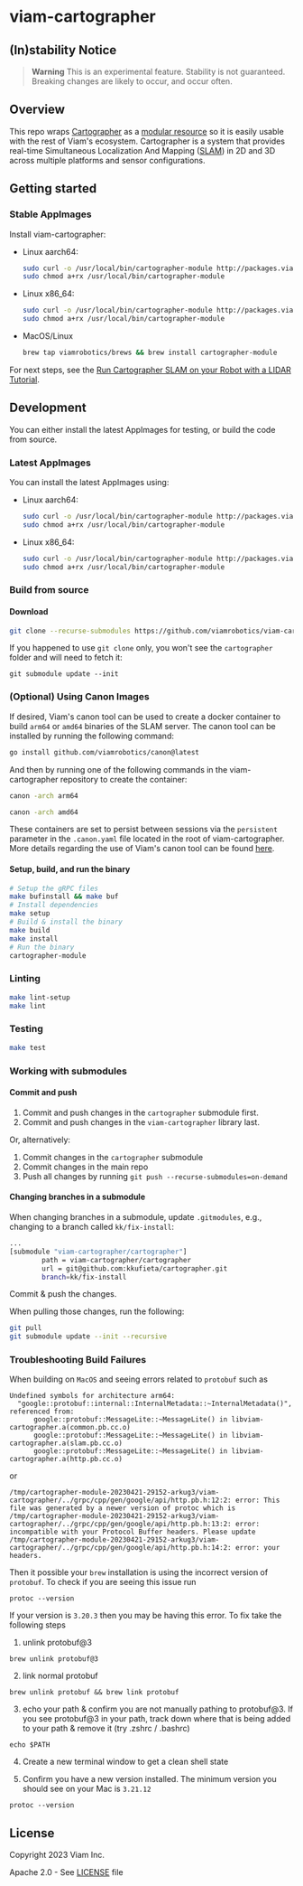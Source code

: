 # viam-cartographer

## (In)stability Notice
> **Warning**
> This is an experimental feature. Stability is not guaranteed. Breaking changes are likely to occur, and occur often.

## Overview

This repo wraps [Cartographer](https://github.com/cartographer-project/cartographer) as a [modular resource](https://docs.viam.com/program/extend/modular-resources/) so it is easily usable with the rest of Viam's ecosystem. Cartographer is a system that provides real-time Simultaneous Localization
And Mapping ([SLAM](https://en.wikipedia.org/wiki/Simultaneous_localization_and_mapping)) in 2D and 3D across multiple platforms and sensor configurations.

## Getting started

### Stable AppImages

Install viam-cartographer:

* Linux aarch64:
    ```bash
    sudo curl -o /usr/local/bin/cartographer-module http://packages.viam.com/apps/slam-servers/cartographer-module-stable-aarch64.AppImage
    sudo chmod a+rx /usr/local/bin/cartographer-module
    ```
 * Linux x86_64:
    ```bash
    sudo curl -o /usr/local/bin/cartographer-module http://packages.viam.com/apps/slam-servers/cartographer-module-stable-x86_64.AppImage
    sudo chmod a+rx /usr/local/bin/cartographer-module
    ```
* MacOS/Linux
    ```bash
    brew tap viamrobotics/brews && brew install cartographer-module
    ```

For next steps, see the [Run Cartographer SLAM on your Robot with a LIDAR Tutorial](https://docs.viam.com/services/slam/run-slam-cartographer/).

## Development

You can either install the latest AppImages for testing, or build the code from source.

### Latest AppImages

You can install the latest AppImages using:
* Linux aarch64:
    ```bash
    sudo curl -o /usr/local/bin/cartographer-module http://packages.viam.com/apps/slam-servers/cartographer-module-latest-aarch64.AppImage
    sudo chmod a+rx /usr/local/bin/cartographer-module
    ```
 * Linux x86_64:
    ```bash
    sudo curl -o /usr/local/bin/cartographer-module http://packages.viam.com/apps/slam-servers/cartographer-module-latest-x86_64.AppImage
    sudo chmod a+rx /usr/local/bin/cartographer-module
    ```

### Build from source

#### Download
```bash
git clone --recurse-submodules https://github.com/viamrobotics/viam-cartographer.git
```

If you happened to use `git clone` only, you won't see the `cartographer` folder and will need to fetch it:

`git submodule update --init`

### (Optional) Using Canon Images

If desired, Viam's canon tool can be used to create a docker container to build `arm64` or `amd64` binaries of the SLAM server. The canon tool can be installed by running the following command: 

```bash
go install github.com/viamrobotics/canon@latest
```

And then by running one of the following commands in the viam-cartographer repository to create the container:

```bash
canon -arch arm64
```

```bash
canon -arch amd64
```

These containers are set to persist between sessions via the `persistent` parameter in the `.canon.yaml` file located in the root of viam-cartographer. More details regarding the use of Viam's canon tool can be found [here](https://github.com/viamrobotics/canon).

#### Setup, build, and run the binary

```bash
# Setup the gRPC files
make bufinstall && make buf 
# Install dependencies
make setup
# Build & install the binary
make build
make install
# Run the binary
cartographer-module
```

### Linting

```bash
make lint-setup
make lint
```
### Testing

```bash
make test
```
### Working with submodules

#### Commit and push
1. Commit and push changes in the `cartographer` submodule first.
2. Commit and push changes in the `viam-cartographer` library last.

Or, alternatively:
1. Commit changes in the `cartographer` submodule
2. Commit changes in the main repo
3. Push all changes by running `git push --recurse-submodules=on-demand`

#### Changing branches in a submodule
When changing branches in a submodule, update `.gitmodules`, e.g., changing to a branch called `kk/fix-install`:

```bash
...
[submodule "viam-cartographer/cartographer"]
        path = viam-cartographer/cartographer
        url = git@github.com:kkufieta/cartographer.git
        branch=kk/fix-install
```

Commit & push the changes.

When pulling those changes, run the following:
```bash
git pull
git submodule update --init --recursive
```

### Troubleshooting Build Failures
When building on `MacOS` and seeing errors related to `protobuf` such as

```
Undefined symbols for architecture arm64:
  "google::protobuf::internal::InternalMetadata::~InternalMetadata()", referenced from:
      google::protobuf::MessageLite::~MessageLite() in libviam-cartographer.a(common.pb.cc.o)
      google::protobuf::MessageLite::~MessageLite() in libviam-cartographer.a(slam.pb.cc.o)
      google::protobuf::MessageLite::~MessageLite() in libviam-cartographer.a(http.pb.cc.o)
```

or

```
/tmp/cartographer-module-20230421-29152-arkug3/viam-cartographer/../grpc/cpp/gen/google/api/http.pb.h:12:2: error: This file was generated by a newer version of protoc which is
/tmp/cartographer-module-20230421-29152-arkug3/viam-cartographer/../grpc/cpp/gen/google/api/http.pb.h:13:2: error: incompatible with your Protocol Buffer headers. Please update
/tmp/cartographer-module-20230421-29152-arkug3/viam-cartographer/../grpc/cpp/gen/google/api/http.pb.h:14:2: error: your headers.
```

Then it possible your `brew` installation is using the incorrect version of `protobuf`. To check if you are seeing this issue run

```
protoc --version
```

If your version is `3.20.3` then you may be having this error. To fix take the following steps

1. unlink protobuf@3

```
brew unlink protobuf@3
```

2. link normal protobuf

```
brew unlink protobuf && brew link protobuf
```

3. echo your path & confirm you are not manually pathing to protobuf@3. If you see protobuf@3 in your path, track down where that is being added to your path & remove it (try .zshrc / .bashrc)

```
echo $PATH
```

4. Create a new terminal window to get a clean shell state

5. Confirm you have a new version installed. The minimum version you should see on your Mac is `3.21.12`

```
protoc --version
```

## License
Copyright 2023 Viam Inc.

Apache 2.0 - See [LICENSE](https://github.com/viamrobotics/slam/blob/main/LICENSE) file
